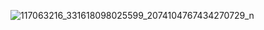 ![117063216_331618098025599_2074104767434270729_n](https://github.com/codemoksha/tool/assets/95048334/1bed54da-af4f-4a51-a48f-26434c197957)

